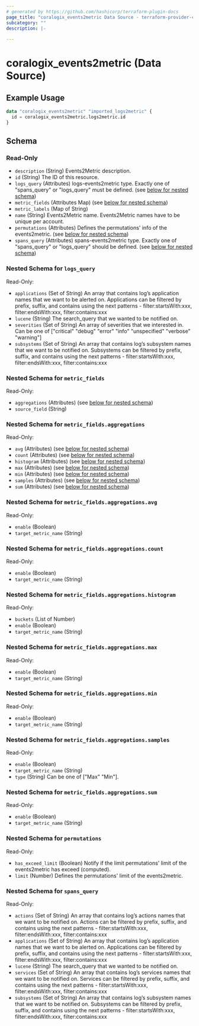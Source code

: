 ```yaml
---
# generated by https://github.com/hashicorp/terraform-plugin-docs
page_title: "coralogix_events2metric Data Source - terraform-provider-coralogix"
subcategory: ""
description: |-
  
---
```


# coralogix_events2metric (Data Source)



## Example Usage

```terraform
data "coralogix_events2metric" "imported_logs2metric" {
  id = coralogix_events2metric.logs2metric.id
}
```

<!-- schema generated by tfplugindocs -->
## Schema

### Read-Only

- `description` (String) Events2Metric description.
- `id` (String) The ID of this resource.
- `logs_query` (Attributes) logs-events2metric type. Exactly one of "spans_query" or "logs_query" must be defined. (see [below for nested schema](#nestedatt--logs_query))
- `metric_fields` (Attributes Map) (see [below for nested schema](#nestedatt--metric_fields))
- `metric_labels` (Map of String)
- `name` (String) Events2Metric name. Events2Metric names have to be unique per account.
- `permutations` (Attributes) Defines the permutations' info of the events2metric. (see [below for nested schema](#nestedatt--permutations))
- `spans_query` (Attributes) spans-events2metric type. Exactly one of "spans_query" or "logs_query" should be defined. (see [below for nested schema](#nestedatt--spans_query))

<a id="nestedatt--logs_query"></a>
### Nested Schema for `logs_query`

Read-Only:

- `applications` (Set of String) An array that contains log’s application names that we want to be alerted on. Applications can be filtered by prefix, suffix, and contains using the next patterns - filter:startsWith:xxx, filter:endsWith:xxx, filter:contains:xxx
- `lucene` (String) The search_query that we wanted to be notified on.
- `severities` (Set of String) An array of severities that we interested in. Can be one of ["critical" "debug" "error" "info" "unspecified" "verbose" "warning"]
- `subsystems` (Set of String) An array that contains log’s subsystem names that we want to be notified on.  Subsystems can be filtered by prefix, suffix, and contains using the next patterns - filter:startsWith:xxx, filter:endsWith:xxx, filter:contains:xxx


<a id="nestedatt--metric_fields"></a>
### Nested Schema for `metric_fields`

Read-Only:

- `aggregations` (Attributes) (see [below for nested schema](#nestedatt--metric_fields--aggregations))
- `source_field` (String)

<a id="nestedatt--metric_fields--aggregations"></a>
### Nested Schema for `metric_fields.aggregations`

Read-Only:

- `avg` (Attributes) (see [below for nested schema](#nestedatt--metric_fields--aggregations--avg))
- `count` (Attributes) (see [below for nested schema](#nestedatt--metric_fields--aggregations--count))
- `histogram` (Attributes) (see [below for nested schema](#nestedatt--metric_fields--aggregations--histogram))
- `max` (Attributes) (see [below for nested schema](#nestedatt--metric_fields--aggregations--max))
- `min` (Attributes) (see [below for nested schema](#nestedatt--metric_fields--aggregations--min))
- `samples` (Attributes) (see [below for nested schema](#nestedatt--metric_fields--aggregations--samples))
- `sum` (Attributes) (see [below for nested schema](#nestedatt--metric_fields--aggregations--sum))

<a id="nestedatt--metric_fields--aggregations--avg"></a>
### Nested Schema for `metric_fields.aggregations.avg`

Read-Only:

- `enable` (Boolean)
- `target_metric_name` (String)


<a id="nestedatt--metric_fields--aggregations--count"></a>
### Nested Schema for `metric_fields.aggregations.count`

Read-Only:

- `enable` (Boolean)
- `target_metric_name` (String)


<a id="nestedatt--metric_fields--aggregations--histogram"></a>
### Nested Schema for `metric_fields.aggregations.histogram`

Read-Only:

- `buckets` (List of Number)
- `enable` (Boolean)
- `target_metric_name` (String)


<a id="nestedatt--metric_fields--aggregations--max"></a>
### Nested Schema for `metric_fields.aggregations.max`

Read-Only:

- `enable` (Boolean)
- `target_metric_name` (String)


<a id="nestedatt--metric_fields--aggregations--min"></a>
### Nested Schema for `metric_fields.aggregations.min`

Read-Only:

- `enable` (Boolean)
- `target_metric_name` (String)


<a id="nestedatt--metric_fields--aggregations--samples"></a>
### Nested Schema for `metric_fields.aggregations.samples`

Read-Only:

- `enable` (Boolean)
- `target_metric_name` (String)
- `type` (String) Can be one of ["Max" "Min"].


<a id="nestedatt--metric_fields--aggregations--sum"></a>
### Nested Schema for `metric_fields.aggregations.sum`

Read-Only:

- `enable` (Boolean)
- `target_metric_name` (String)




<a id="nestedatt--permutations"></a>
### Nested Schema for `permutations`

Read-Only:

- `has_exceed_limit` (Boolean) Notify if the limit permutations' limit of the events2metric has exceed (computed).
- `limit` (Number) Defines the permutations' limit of the events2metric.


<a id="nestedatt--spans_query"></a>
### Nested Schema for `spans_query`

Read-Only:

- `actions` (Set of String) An array that contains log’s actions names that we want to be notified on.  Actions can be filtered by prefix, suffix, and contains using the next patterns - filter:startsWith:xxx, filter:endsWith:xxx, filter:contains:xxx
- `applications` (Set of String) An array that contains log’s application names that we want to be alerted on. Applications can be filtered by prefix, suffix, and contains using the next patterns - filter:startsWith:xxx, filter:endsWith:xxx, filter:contains:xxx
- `lucene` (String) The search_query that we wanted to be notified on.
- `services` (Set of String) An array that contains log’s services names that we want to be notified on.  Services can be filtered by prefix, suffix, and contains using the next patterns - filter:startsWith:xxx, filter:endsWith:xxx, filter:contains:xxx
- `subsystems` (Set of String) An array that contains log’s subsystem names that we want to be notified on.  Subsystems can be filtered by prefix, suffix, and contains using the next patterns - filter:startsWith:xxx, filter:endsWith:xxx, filter:contains:xxx
